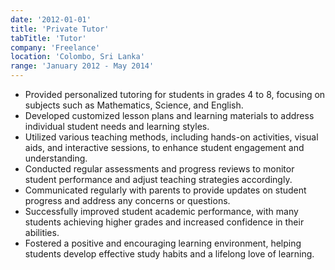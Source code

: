 ```yaml
---
date: '2012-01-01'
title: 'Private Tutor'
tabTitle: 'Tutor'
company: 'Freelance'
location: 'Colombo, Sri Lanka'
range: 'January 2012 - May 2014'
---
```


- Provided personalized tutoring for students in grades 4 to 8, focusing on subjects such as Mathematics, Science, and English.
- Developed customized lesson plans and learning materials to address individual student needs and learning styles.
- Utilized various teaching methods, including hands-on activities, visual aids, and interactive sessions, to enhance student engagement and understanding.
- Conducted regular assessments and progress reviews to monitor student performance and adjust teaching strategies accordingly.
- Communicated regularly with parents to provide updates on student progress and address any concerns or questions.
- Successfully improved student academic performance, with many students achieving higher grades and increased confidence in their abilities.
- Fostered a positive and encouraging learning environment, helping students develop effective study habits and a lifelong love of learning.
